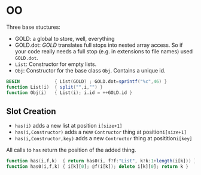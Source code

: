 # OO

Three base stuctures:

- GOLD: a global to store, well, everything
- GOLD.dot: _GOLD_ translates full stops into nested array access. So if your code really needs a full stop 
  (e.g. in extensions to file names) used `GOLD.dot`.
- `List`: Constructor for empty lists.
- `Obj`: Constructor for the  base class `Obj`. Contains a unique id.


```awk
BEGIN             { List(GOLD) ; GOLD.dot=sprintf("%c",46) }
function List(i)  { split("",i,"") }
function Obj(i)   { List(i); i.id = ++GOLD.id }
```

## Slot Creation

- `has(i)` adds a new list at position `i[size+1]`
- `has(i,Constructor)` adds a new `Contructor` thing at  position`i[size+1]`
- `has(i,Constructor,key)` adds a new `Contructor` thing at  positition`i[key]`

All calls to `has` return the position of the added thing.

```awk
function has(i,f,k)  { return has0(i, f?f:"List", k?k:1+length(i[k])) }
function has0(i,f,k) { i[k][0]; @f(i[k]); delete i[k][0]; return k }
```
